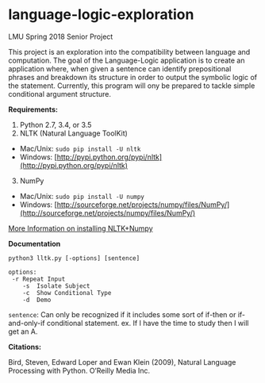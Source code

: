 # language-logic-exploration
LMU Spring 2018 Senior Project

This project is an exploration into the compatibility between language and computation. The goal of the Language-Logic application is to create an application where, when given a sentence can identify prepositional phrases and breakdown its structure in order to output the symbolic logic of the statement. Currently, this program will ony be prepared to tackle simple conditional argument structure.

**Requirements:**
1. Python 2.7, 3.4, or 3.5
2. NLTK (Natural Language ToolKit)
 * Mac/Unix: `sudo pip install -U nltk`
 * Windows: [http://pypi.python.org/pypi/nltk](http://pypi.python.org/pypi/nltk)
3. NumPy
 * Mac/Unix: `sudo pip install -U numpy`
 * Windows: [http://sourceforge.net/projects/numpy/files/NumPy/](http://sourceforge.net/projects/numpy/files/NumPy/)

[More Information on installing NLTK+Numpy](https://www.nltk.org/install.html)
 
**Documentation**

```python3 lltk.py [-options] [sentence]```

```
options:
 -r	Repeat Input
	-s	Isolate Subject
	-c	Show Conditional Type
	-d	Demo
 ```
```sentence```: Can only be recognized if it includes some sort of if-then or if-and-only-if conditional statement. ex. If I have the time to study then I will get an A.

**Citations:**

Bird, Steven, Edward Loper and Ewan Klein (2009), Natural Language Processing with Python. O’Reilly Media Inc.
